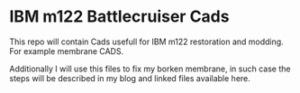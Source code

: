 # IBM m122 Battlecruiser Cads

This repo will contain Cads usefull for IBM m122 restoration and modding.
For example membrane CADS.

Additionally I will use this files to fix my borken membrane, in such case the steps will be described in my blog and linked files available here.
